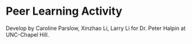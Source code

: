 # Peer Learning Activity 

Develop by Caroline Parslow, Xinzhao Li, Larry Li for Dr. Peter Halpin at UNC-Chapel Hill.